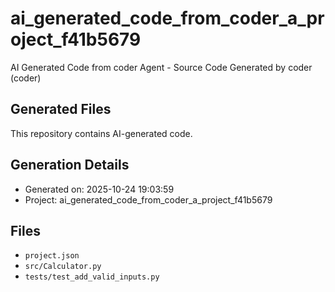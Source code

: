 # ai_generated_code_from_coder_a_project_f41b5679

AI Generated Code from coder Agent - Source Code Generated by coder (coder)

## Generated Files

This repository contains AI-generated code.

## Generation Details
- Generated on: 2025-10-24 19:03:59
- Project: ai_generated_code_from_coder_a_project_f41b5679

## Files
- `project.json`
- `src/Calculator.py`
- `tests/test_add_valid_inputs.py`

